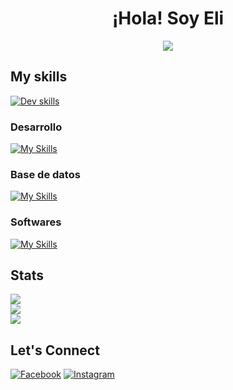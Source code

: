 
<h1 align="center">¡Hola! Soy Eli</h1>
<p align="center">
  <a href="https://github.com/DenverCoder1/readme-typing-svg"><img src="https://readme-typing-svg.herokuapp.com?lines=Estudiante+en+Ingeniería+en+Sistemas;Estudiante+en+Desarrollo+de+Software"></a>
</p>

## My skills
[![Dev skills](https://skillicons.dev/icons?i=git,js,html,bash,bootstrap,cs,express,figma,github,gitlab,haskell,idea,linux,mysql,nodejs,notion,postman,py,react,sqlite,sequelize,ubuntu,visualstudio,vscode)](https://skillicons.dev)
### Desarrollo
[![My Skills](https://skillicons.dev/icons?i=js,html,bootstrap,cs,express,nodejs,py,react)](https://skillicons.dev)
### Base de datos
[![My Skills](https://skillicons.dev/icons?i=mysql,postman,sqlite,sequelize)](https://skillicons.dev)
### Softwares
[![My Skills](https://skillicons.dev/icons?i=git,bash,figma,github,gitlab,haskell,idea,linux,notion,ubuntu,visualstudio,vscode)](https://skillicons.dev)

## Stats
![](https://github-readme-stats.vercel.app/api?username=ElianaDLV&theme=dark&hide_border=false&include_all_commits=true&count_private=true)<br/>
![](https://github-readme-streak-stats.herokuapp.com/?user=ElianaDLV&theme=dark&hide_border=false)<br/>
![](https://github-readme-stats.vercel.app/api/top-langs/?username=ElianaDLV&theme=dark&hide_border=false&include_all_commits=true&count_private=true&layout=compact)

## Let's Connect
[![Facebook](https://img.shields.io/badge/Facebook-%231877F2.svg?logo=Facebook&logoColor=white)](https://www.facebook.com/eli.dilorenzo.52) [![Instagram](https://img.shields.io/badge/Instagram-%23E4405F.svg?logo=Instagram&logoColor=white)](https://www.instagram.com/elianadlorenzo)
